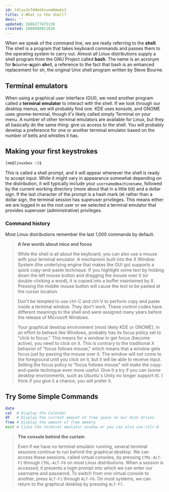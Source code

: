 ```yaml
---
id: t4lux2n7ddmt6vunm0mw4s2
title: 2-What is the shell?
desc: ''
updated: 1686277475130
created: 1680488911028
---
```


When we speak of the command line, we are really referring to the **shell**. The shell is a program that takes keyboard commands and passes them to the operating system to carry out. Almost all Linux distributions supply a shell program from the GNU Project called **bash**. The name is an acronym for **b**ourne-**a**gain **sh**ell, a reference to the fact that bash is an enhanced replacement for sh, the original Unix shell program written by Steve Bourne.

## Terminal emulators

When using a graphical user interface (GUI), we need another program called a **terminal** **emulator** to interact with the shell. If we look through our desktop menus, we will probably find one. KDE uses konsole, and GNOME uses gnome-terminal, though it's likely called simply Terminal on your menu. A number of other terminal emulators are available for Linux, but they all basically do the same thing: give us access to the shell. You will probably develop a preference for one or another terminal emulator based on the number of bells and whistles it has.

## Making your first keystrokes

```BASH
[me@linuxbox ~]$
```

This is called a shell prompt, and it will appear whenever the shell is ready to accept input. While it might vary in appearance somewhat depending on the distribution, it will typically include your `username@machinename`, followed by the current working directory (more about that in a little bit) and a dollar sign. If the last character of the prompt is a hash mark (`#`) rather than a dollar sign, the terminal session has superuser privileges. This means either we are logged in as the root user or we selected a terminal emulator that provides superuser (administrative) privileges.

### Command history

Most Linux distributions remember the last 1,000 commands by default.

> **A few words about mice and focus**
>
> While the shell is all about the keyboard, you can also use a mouse with your terminal emulator. A mechanism built into the X Window System (the underlying engine that makes the GUI go) supports a quick copy-and-paste technique. If you highlight some text by holding down the left mouse button and dragging the mouse over it (or double-clicking a word), it is copied into a buffer maintained by X. Pressing the middle mouse button will cause the text to be pasted at the cursor location.
>
> Don't be tempted to use ctrl-C and ctrl-V to perform copy and paste inside a terminal window. They don't work. These control codes have different meanings to the shell and were assigned many years before the release of Microsoft Windows.
>
> Your graphical desktop environment (most likely KDE or GNOME), in an effort to behave like Windows, probably has its focus policy set to "click to focus." This means for a window to get focus (become active), you need to click on it. This is contrary to the traditional X behavior of "focus follows mouse," which means that a window gets focus just by passing the mouse over it. The window will not come to the foreground until you click on it, but it will be able to receive input. Setting the focus policy to "focus follows mouse" will make the copy-and-paste technique even more useful. Give it a try if you can (some desktop environments, such as Ubuntu's Unity no longer support it). I think if you give it a chance, you will prefer it.

## Try Some Simple Commands

```BASH
date
cal  # Display the Calendar
df   # Display the current amount of free space on our disk drives
free # Display the amount of free memory
exit # Close the terminal emulator window or you can also use ctlr-D
```

> **The console behind the curtain**
>
> Even if we have no terminal emulator running, several terminal sessions continue to run behind the graphical desktop. We can access these sessions, called virtual consoles, by pressing `CTRL-ALT-F1` through `CTRL-ALT-F6` on most Linux distributions. When a session is accessed, it presents a login prompt into which we can enter our username and password. To switch from one virtual console to another, press `ALT-F1` through `ALT-F6`. On most systems, we can return to the graphical desktop by pressing `ALT-F7`.
